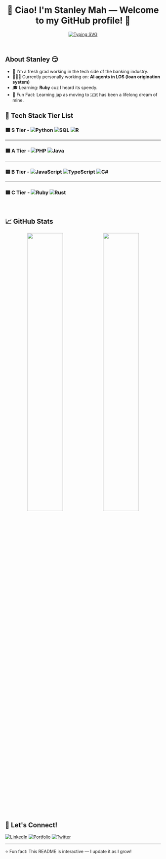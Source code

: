 <h1 align="center">🥂 Ciao! I'm Stanley Mah — Welcome to my GitHub profile! 🥂</h1>

<p align="center">
  <a href="https://git.io/typing-svg">
    <img src="https://readme-typing-svg.demolab.com?font=Fira+Code&duration=4000&pause=1000&color=00F7FF&center=true&width=600&lines=Software+Engineer.+Entrepreneur.+Monash+Graduate." alt="Typing SVG" />
  </a>
  </p>

  <br>

## About Stanley 😏
- 🎉 I'm a fresh grad working in the tech side of the banking industry.
- 👩🏻‍💻 Currently personally working on: **AI agents in LOS (loan origination system)**
- 🎓 Learning: **Ruby** cuz I heard its speedy.
- 🧩 Fun Fact: Learning jap as moving to 🇯🇵 has been a lifelong dream of mine.

## 🧠 Tech Stack Tier List

### 🟩 S Tier - ![Python](https://img.shields.io/badge/-Python-black?style=flat-square&logo=python)  ![SQL](https://img.shields.io/badge/-SQL-black?style=flat-square&logo=mysql)  ![R](https://img.shields.io/badge/-R-black?style=flat-square&logo=r)
---
### 🟦 A Tier - ![PHP](https://img.shields.io/badge/-PHP-black?style=flat-square&logo=php)  ![Java](https://img.shields.io/badge/-Java-black?style=flat-square&logo=java)
---
### 🟨 B Tier - ![JavaScript](https://img.shields.io/badge/-JavaScript-black?style=flat-square&logo=javascript)  ![TypeScript](https://img.shields.io/badge/-TypeScript-black?style=flat-square&logo=typescript)  ![C#](https://img.shields.io/badge/-C%23-black?style=flat-square&logo=c-sharp)
---
### 🟥 C Tier - ![Ruby](https://img.shields.io/badge/-Ruby-black?style=flat-square&logo=ruby)  ![Rust](https://img.shields.io/badge/-Rust-black?style=flat-square&logo=rust)

<br>

## 📈 GitHub Stats
<p align="center">
  <img width="48%" src="https://github-readme-stats.vercel.app/api?username=YOUR_USERNAME&show_icons=true&theme=tokyonight" />
  <img width="48%" src="https://github-readme-streak-stats.herokuapp.com/?user=YOUR_USERNAME&theme=tokyonight" />
</p>

## 🔗 Let's Connect!
[![LinkedIn](https://img.shields.io/badge/-LinkedIn-blue?style=flat-square&logo=linkedin)](https://linkedin.com/in/YOUR_PROFILE)
[![Portfolio](https://img.shields.io/badge/-Portfolio-black?style=flat-square&logo=firefox-browser)](https://yourportfolio.com)
[![Twitter](https://img.shields.io/badge/-Twitter-blue?style=flat-square&logo=twitter)](https://twitter.com/YOUR_HANDLE)

---

⭐️ Fun fact: This README is interactive — I update it as I grow!
